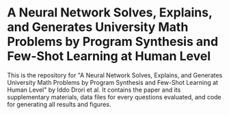 # A Neural Network Solves, Explains, and Generates University Math Problems by Program Synthesis and Few-Shot Learning at Human Level
This is the repository for "A Neural Network Solves, Explains, and Generates University Math Problems by Program Synthesis and Few-Shot Learning at Human Level" by Iddo Drori et al. It contains the paper and its supplementary materials, data files for every questions evaluated, and code for generating all results and figures.
